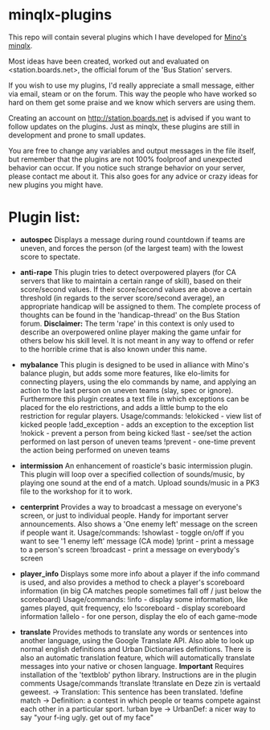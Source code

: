 # minqlx-plugins

This repo will contain several plugins which I have developed for [Mino's minqlx](https://github.com/MinoMino/minqlx "MinoMino/minqlx").

Most ideas have been created, worked out and evaluated on <station.boards.net>, the official forum of the 'Bus Station' servers.

If you wish to use my plugins, I'd really appreciate a small message, either via email, steam or on the forum. 
This way the people who have worked so hard on them get some praise and we know which servers are using them.

Creating an account on <http://station.boards.net> is advised if you want to follow updates on the plugins.
Just as minqlx, these plugins are still in development and prone to small updates.

You are free to change any variables and output messages in the file itself, but remember that the plugins are not 100% foolproof and unexpected behavior can occur. 
If you notice such strange behavior on your server, please contact me about it. 
This also goes for any advice or crazy ideas for new plugins you might have.

# Plugin list:

- **autospec**
Displays a message during round countdown if teams are uneven, and forces the person (of the largest team) with the lowest score to spectate.

- **anti-rape**
This plugin tries to detect overpowered players (for CA servers that like to maintain a certain range of skill), based on their score/second values.
If their score/second values are above a certain threshold (in regards to the server score/second average), an appropriate handicap will be assigned to them.
The complete process of thoughts can be found in the 'handicap-thread' on the Bus Station forum. **Disclaimer:** The term 'rape' in this context is only used to describe an overpowered online player making the game unfair for others below his skill level. It is not meant in any way to offend or refer to the horrible crime that is also known under this name.

- **mybalance**
This plugin is designed to be used in alliance with Mino's balance plugin, but adds some more features, like elo-limits for connecting players, using the elo commands by name, and applying an action to the last person on uneven teams (slay, spec or ignore).
Furthermore this plugin creates a text file in which exceptions can be placed for the elo restrictions, and adds a little bump to the elo restriction for regular players. 
Usage/commands:
!elokicked - view list of kicked people
!add_exception - adds an exception to the exception list
!nokick - prevent a person from being kicked
!last - see/set the action performed on last person of uneven teams
!prevent - one-time prevent the action being performed on uneven teams

- **intermission**
An enhancement of roasticle's basic intermission plugin. This plugin will loop over a specified collection of sounds/music, by playing one sound at the end of a match. Upload sounds/music in a PK3 file to the workshop for it to work.

- **centerprint**
Provides a way to broadcast a message on everyone's screen, or just to individual people. Handy for important server announcements. Also shows a 'One enemy left' message on the screen if people want it. 
Usage/commands:
!showlast - toggle on/off if you want to see '1 enemy left' message (CA mode)
!print - print a message to a person's screen
!broadcast - print a message on everybody's screen

- **player_info**
Displays some more info about a player if the info command is used, and also provides a method to check a player's scoreboard information (in big CA matches people sometimes fall off / just below the scoreboard)
Usage/commands:
!info - display some information, like games played, quit frequency, elo
!scoreboard - display scoreboard information
!allelo - for one person, display the elo of each game-mode

- **translate**
Provides methods to translate any words or sentences into another language, using the Google Translate API. Also able to look up normal english definitions and Urban Dictionaries definitions. There is also an automatic translation feature, which will automatically translate messages into your native or chosen language. **Important** Requires installation of the 'textblob' python library. Instructions are in the plugin comments
Usage/commands
!translate <tag> <sentence>
!translate en Deze zin is vertaald geweest. -> Translation: This sentence has been translated.
!define match -> Definition: a contest in which people or teams compete against each other in a particular sport.
!urban bye -> UrbanDef: a nicer way to say "your f-ing ugly. get out of my face"

